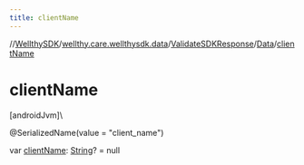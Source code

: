 ```yaml
---
title: clientName
---
```

//[WellthySDK](../../../../index.html)/[wellthy.care.wellthysdk.data](../../index.html)/[ValidateSDKResponse](../index.html)/[Data](index.html)/[clientName](client-name.html)



# clientName



[androidJvm]\




@SerializedName(value = "client_name")



var [clientName](client-name.html): [String](https://kotlinlang.org/api/latest/jvm/stdlib/kotlin/-string/index.html)? = null




